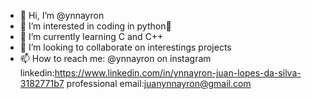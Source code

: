 - 👋 Hi, I’m @ynnayron
- 👀 I’m interested in coding in python🐍
- 🌱 I’m currently learning C and C++
- 💞️ I’m looking to collaborate on interestings projects
- 📫 How to reach me:
@ynnayron on instagram 
linkedin:https://www.linkedin.com/in/ynnayron-juan-lopes-da-silva-3182771b7 
professional email:juanynnayron@gmail.com

<!---
ynnayras/ynnayras is a ✨ special ✨ repository because its `README.md` (this file) appears on your GitHub profile.
You can click the Preview link to take a look at your changes.
--->
